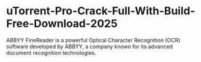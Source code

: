 # uTorrent-Pro-Crack-Full-With-Build-Free-Download-2025
ABBYY FineReader is a powerful Optical Character Recognition (OCR) software developed by ABBYY, a company known for its advanced document recognition technologies. 
